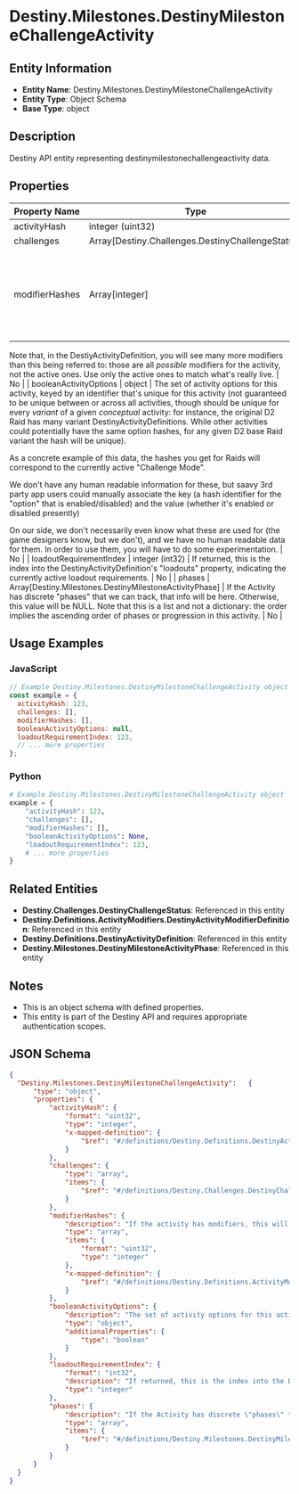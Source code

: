 # Destiny.Milestones.DestinyMilestoneChallengeActivity

## Entity Information
- **Entity Name**: Destiny.Milestones.DestinyMilestoneChallengeActivity
- **Entity Type**: Object Schema
- **Base Type**: object

## Description
Destiny API entity representing destinymilestonechallengeactivity data.

## Properties

| Property Name | Type | Description | Required |
|---------------|------|-------------|----------|
| activityHash | integer (uint32) |  | No |
| challenges | Array[Destiny.Challenges.DestinyChallengeStatus] |  | No |
| modifierHashes | Array[integer] | If the activity has modifiers, this will be the list of modifiers that all variants have in common. Perform lookups against DestinyActivityModifierDefinition which defines the modifier being applied to get at the modifier data.
Note that, in the DestiyActivityDefinition, you will see many more modifiers than this being referred to: those are all *possible* modifiers for the activity, not the active ones. Use only the active ones to match what's really live. | No |
| booleanActivityOptions | object | The set of activity options for this activity, keyed by an identifier that's unique for this activity (not guaranteed to be unique between or across all activities, though should be unique for every *variant* of a given *conceptual* activity: for instance, the original D2 Raid has many variant DestinyActivityDefinitions. While other activities could potentially have the same option hashes, for any given D2 base Raid variant the hash will be unique).
As a concrete example of this data, the hashes you get for Raids will correspond to the currently active "Challenge Mode".
We don't have any human readable information for these, but saavy 3rd party app users could manually associate the key (a hash identifier for the "option" that is enabled/disabled) and the value (whether it's enabled or disabled presently)
On our side, we don't necessarily even know what these are used for (the game designers know, but we don't), and we have no human readable data for them. In order to use them, you will have to do some experimentation. | No |
| loadoutRequirementIndex | integer (int32) | If returned, this is the index into the DestinyActivityDefinition's "loadouts" property, indicating the currently active loadout requirements. | No |
| phases | Array[Destiny.Milestones.DestinyMilestoneActivityPhase] | If the Activity has discrete "phases" that we can track, that info will be here. Otherwise, this value will be NULL. Note that this is a list and not a dictionary: the order implies the ascending order of phases or progression in this activity. | No |

## Usage Examples

### JavaScript
```javascript
// Example Destiny.Milestones.DestinyMilestoneChallengeActivity object
const example = {
  activityHash: 123,
  challenges: [],
  modifierHashes: [],
  booleanActivityOptions: null,
  loadoutRequirementIndex: 123,
  // ... more properties
};
```

### Python
```python
# Example Destiny.Milestones.DestinyMilestoneChallengeActivity object
example = {
    "activityHash": 123,
    "challenges": [],
    "modifierHashes": [],
    "booleanActivityOptions": None,
    "loadoutRequirementIndex": 123,
    # ... more properties
}
```

## Related Entities
- **Destiny.Challenges.DestinyChallengeStatus**: Referenced in this entity
- **Destiny.Definitions.ActivityModifiers.DestinyActivityModifierDefinition**: Referenced in this entity
- **Destiny.Definitions.DestinyActivityDefinition**: Referenced in this entity
- **Destiny.Milestones.DestinyMilestoneActivityPhase**: Referenced in this entity

## Notes
- This is an object schema with defined properties.
- This entity is part of the Destiny API and requires appropriate authentication scopes.

## JSON Schema
```json
{
  "Destiny.Milestones.DestinyMilestoneChallengeActivity":   {
      "type": "object",
      "properties": {
          "activityHash": {
              "format": "uint32",
              "type": "integer",
              "x-mapped-definition": {
                  "$ref": "#/definitions/Destiny.Definitions.DestinyActivityDefinition"
              }
          },
          "challenges": {
              "type": "array",
              "items": {
                  "$ref": "#/definitions/Destiny.Challenges.DestinyChallengeStatus"
              }
          },
          "modifierHashes": {
              "description": "If the activity has modifiers, this will be the list of modifiers that all variants have in common. Perform lookups against DestinyActivityModifierDefinition which defines the modifier being applied to get at the modifier data.\r\nNote that, in the DestiyActivityDefinition, you will see many more modifiers than this being referred to: those are all *possible* modifiers for the activity, not the active ones. Use only the active ones to match what's really live.",
              "type": "array",
              "items": {
                  "format": "uint32",
                  "type": "integer"
              },
              "x-mapped-definition": {
                  "$ref": "#/definitions/Destiny.Definitions.ActivityModifiers.DestinyActivityModifierDefinition"
              }
          },
          "booleanActivityOptions": {
              "description": "The set of activity options for this activity, keyed by an identifier that's unique for this activity (not guaranteed to be unique between or across all activities, though should be unique for every *variant* of a given *conceptual* activity: for instance, the original D2 Raid has many variant DestinyActivityDefinitions. While other activities could potentially have the same option hashes, for any given D2 base Raid variant the hash will be unique).\r\nAs a concrete example of this data, the hashes you get for Raids will correspond to the currently active \"Challenge Mode\".\r\nWe don't have any human readable information for these, but saavy 3rd party app users could manually associate the key (a hash identifier for the \"option\" that is enabled/disabled) and the value (whether it's enabled or disabled presently)\r\nOn our side, we don't necessarily even know what these are used for (the game designers know, but we don't), and we have no human readable data for them. In order to use them, you will have to do some experimentation.",
              "type": "object",
              "additionalProperties": {
                  "type": "boolean"
              }
          },
          "loadoutRequirementIndex": {
              "format": "int32",
              "description": "If returned, this is the index into the DestinyActivityDefinition's \"loadouts\" property, indicating the currently active loadout requirements.",
              "type": "integer"
          },
          "phases": {
              "description": "If the Activity has discrete \"phases\" that we can track, that info will be here. Otherwise, this value will be NULL. Note that this is a list and not a dictionary: the order implies the ascending order of phases or progression in this activity.",
              "type": "array",
              "items": {
                  "$ref": "#/definitions/Destiny.Milestones.DestinyMilestoneActivityPhase"
              }
          }
      }
  }
}
```
